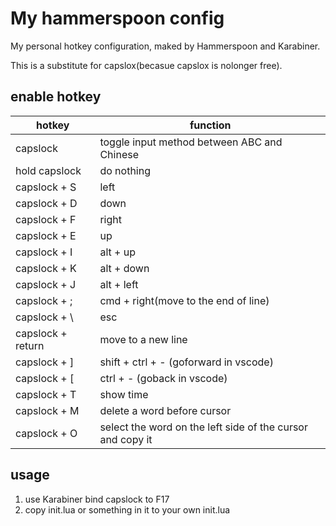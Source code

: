# My hammerspoon config

My personal hotkey configuration, maked by Hammerspoon and Karabiner.

This is a substitute for capslox(becasue capslox is nolonger free).

## enable hotkey

| hotkey            | function                                                   |
| ----------------- | ---------------------------------------------------------- |
| capslock          | toggle input method between ABC and Chinese                |
| hold capslock     | do nothing                                                 |
| capslock + S      | left                                                       |
| capslock + D      | down                                                       |
| capslock + F      | right                                                      |
| capslock + E      | up                                                         |
| capslock + I      | alt + up                                                   |
| capslock + K      | alt + down                                                 |
| capslock + J      | alt + left                                                 |
| capslock + ;      | cmd + right(move to the end of line)                       |
| capslock + \      | esc                                                        |
| capslock + return | move to a new line                                         |
| capslock + ]      | shift + ctrl + - (goforward in vscode)                     |
| capslock + [      | ctrl + - (goback in vscode)                                |
| capslock + T      | show time                                                  |
| capslock + M      | delete a word before cursor                                |
| capslock + O      | select the word on the left side of the cursor and copy it |

## usage

1. use Karabiner bind capslock to F17
2. copy init.lua or something in it to your own init.lua
